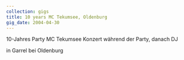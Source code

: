 ```yaml
---
collection: gigs
title: 10 years MC Tekumsee, Oldenburg
gig_date: 2004-04-30
---
```


10-Jahres Party MC Tekumsee	Konzert während der Party, danach DJ

in Garrel bei Oldenburg